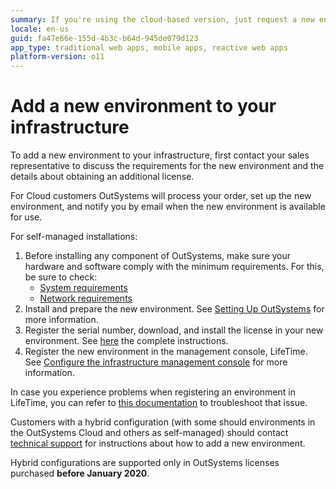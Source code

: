 ```yaml
---
summary: If you're using the cloud-based version, just request a new environment. If you're using the on-premises version, you need to get a license for the new environment.
locale: en-us
guid: fa47e66e-155d-4b3c-b64d-945de079d123
app_type: traditional web apps, mobile apps, reactive web apps
platform-version: o11
---
```


# Add a new environment to your infrastructure

To add a new environment to your infrastructure, first contact your sales representative to discuss the requirements for the new environment and the details about obtaining an additional license.

For Cloud customers OutSystems will process your order, set up the new environment, and notify you by email when the new environment is available for use. 

For self-managed installations:

1. Before installing any component of OutSystems, make sure your hardware and software comply with the minimum requirements. For this, be sure to check:
    * [System requirements](https://success.outsystems.com/documentation/11/setup_and_maintain_your_outsystems_infrastructure/setting_up_outsystems/outsystems_system_requirements/) 
    * [Network requirements](https://success.outsystems.com/documentation/11/setup_and_maintain_your_outsystems_infrastructure/setting_up_outsystems/outsystems_network_requirements/)
1. Install and prepare the new environment. See [Setting Up OutSystems](https://success.outsystems.com/Documentation/11/Setup_and_maintain_your_OutSystems_infrastructure/Setting_Up_OutSystems) for more information.
1. Register the serial number, download, and install the license in your new environment. See [here](../enterprise/licensing/manage/get-license-for-env.md) the complete instructions.
1. Register the new environment in the management console, LifeTime. See [Configure the infrastructure management console](https://success.outsystems.com/Documentation/11/Setup_and_maintain_your_OutSystems_infrastructure/Setting_Up_OutSystems/Configure_the_infrastructure_management_console) for more information.

In case you experience problems when registering an environment in LifeTime, you can refer to [this documentation](https://success.outsystems.com/support/troubleshooting/application_lifecycle/error_registering_an_environment_in_lifetime/) to troubleshoot that issue.

Customers with a hybrid configuration (with some should environments in the OutSystems Cloud and others as self-managed) should contact [technical support](https://www.outsystems.com/legal/success/support-terms-and-service-level-agreements-sla-of-the-outsystems-software/#contact-channels) for instructions about how to add a new environment.

<div class="info" markdown="1">

Hybrid configurations are supported only in OutSystems licenses purchased **before January 2020**. 

</div>

